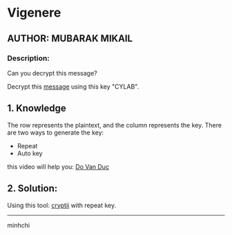 # Vigenere
## AUTHOR: MUBARAK MIKAIL

### Description:
Can you decrypt this message?

Decrypt this [message](https://artifacts.picoctf.net/c/159/cipher.txt) using this key "CYLAB".


## 1. Knowledge
The row represents the plaintext, and the column represents the key. There are two ways to generate the key:
- Repeat
- Auto key

this video will help you: [Do Van Duc](https://www.youtube.com/watch?v=f0AmB_3cIAQ) 
## 2. Solution:

Using this tool: [cryptii](https://cryptii.com/pipes/vigenere-cipher) with repeat key.

---

minhchi
